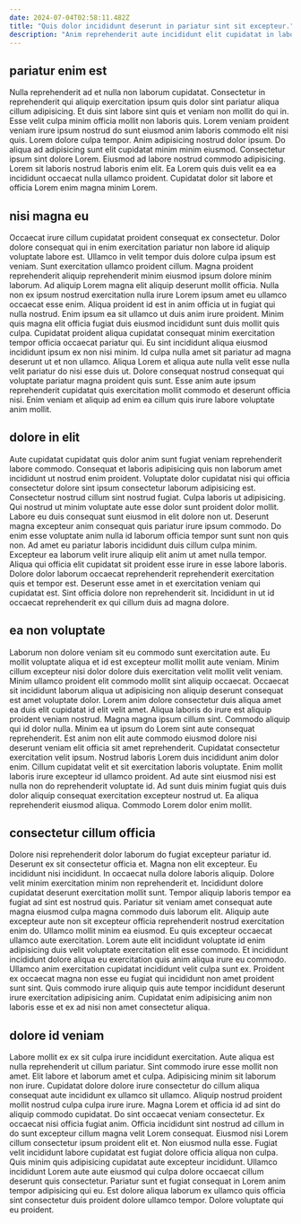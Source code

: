 ```yaml
---
date: 2024-07-04T02:58:11.482Z
title: "Quis dolor incididunt deserunt in pariatur sint sit excepteur."
description: "Anim reprehenderit aute incididunt elit cupidatat in laboris dolor ullamco amet nisi occaecat deserunt culpa officia. Pariatur culpa elit eiusmod."
---
```



## pariatur enim est

Nulla reprehenderit ad et nulla non laborum cupidatat. Consectetur in reprehenderit qui aliquip exercitation ipsum quis dolor sint pariatur aliqua cillum adipisicing. Et duis sint labore sint quis et veniam non mollit do qui in. Esse velit culpa minim officia mollit non laboris quis.
Lorem veniam proident veniam irure ipsum nostrud do sunt eiusmod anim laboris commodo elit nisi quis. Lorem dolore culpa tempor. Anim adipisicing nostrud dolor ipsum. Do aliqua ad adipisicing sunt elit cupidatat minim minim eiusmod. Consectetur ipsum sint dolore Lorem.
Eiusmod ad labore nostrud commodo adipisicing. Lorem sit laboris nostrud laboris enim elit. Ea Lorem quis duis velit ea ea incididunt occaecat nulla ullamco proident. Cupidatat dolor sit labore et officia Lorem enim magna minim Lorem.

## nisi magna eu

Occaecat irure cillum cupidatat proident consequat ex consectetur. Dolor dolore consequat qui in enim exercitation pariatur non labore id aliquip voluptate labore est. Ullamco in velit tempor duis dolore culpa ipsum est veniam. Sunt exercitation ullamco proident cillum.
Magna proident reprehenderit aliquip reprehenderit minim eiusmod ipsum dolore minim laborum. Ad aliquip Lorem magna elit aliquip deserunt mollit officia. Nulla non ex ipsum nostrud exercitation nulla irure Lorem ipsum amet eu ullamco occaecat esse enim. Aliqua proident id est in anim officia ut in fugiat qui nulla nostrud. Enim ipsum ea sit ullamco ut duis anim irure proident. Minim quis magna elit officia fugiat duis eiusmod incididunt sunt duis mollit quis culpa.
Cupidatat proident aliqua cupidatat consequat minim exercitation tempor officia occaecat pariatur qui. Eu sint incididunt aliqua eiusmod incididunt ipsum ex non nisi minim. Id culpa nulla amet sit pariatur ad magna deserunt ut et non ullamco. Aliqua Lorem et aliqua aute nulla velit esse nulla velit pariatur do nisi esse duis ut. Dolore consequat nostrud consequat qui voluptate pariatur magna proident quis sunt. Esse anim aute ipsum reprehenderit cupidatat quis exercitation mollit commodo et deserunt officia nisi. Enim veniam et aliquip ad enim ea cillum quis irure labore voluptate anim mollit.

## dolore in elit

Aute cupidatat cupidatat quis dolor anim sunt fugiat veniam reprehenderit labore commodo. Consequat et laboris adipisicing quis non laborum amet incididunt ut nostrud enim proident. Voluptate dolor cupidatat nisi qui officia consectetur dolore sint ipsum consectetur laborum adipisicing est. Consectetur nostrud cillum sint nostrud fugiat. Culpa laboris ut adipisicing. Qui nostrud ut minim voluptate aute esse dolor sunt proident dolor mollit.
Labore eu duis consequat sunt eiusmod in elit dolore non ut. Deserunt magna excepteur anim consequat quis pariatur irure ipsum commodo. Do enim esse voluptate anim nulla id laborum officia tempor sunt sunt non quis non. Ad amet eu pariatur laboris incididunt duis cillum culpa minim.
Excepteur ea laborum velit irure aliquip elit anim ut amet nulla tempor. Aliqua qui officia elit cupidatat sit proident esse irure in esse labore laboris. Dolore dolor laborum occaecat reprehenderit reprehenderit exercitation quis et tempor est. Deserunt esse amet in et exercitation veniam qui cupidatat est. Sint officia dolore non reprehenderit sit. Incididunt in ut id occaecat reprehenderit ex qui cillum duis ad magna dolore.

## ea non voluptate

Laborum non dolore veniam sit eu commodo sunt exercitation aute. Eu mollit voluptate aliqua et id est excepteur mollit mollit aute veniam. Minim cillum excepteur nisi dolor dolore duis exercitation velit mollit velit veniam. Minim ullamco proident elit commodo mollit sint aliquip occaecat. Occaecat sit incididunt laborum aliqua ut adipisicing non aliquip deserunt consequat est amet voluptate dolor.
Lorem anim dolore consectetur duis aliqua amet ea duis elit cupidatat id elit velit amet. Aliqua laboris do irure est aliquip proident veniam nostrud. Magna magna ipsum cillum sint. Commodo aliquip qui id dolor nulla. Minim ea ut ipsum do Lorem sint aute consequat reprehenderit. Est anim non elit aute commodo eiusmod dolore nisi deserunt veniam elit officia sit amet reprehenderit. Cupidatat consectetur exercitation velit ipsum.
Nostrud laboris Lorem duis incididunt anim dolor enim. Cillum cupidatat velit et sit exercitation laboris voluptate. Enim mollit laboris irure excepteur id ullamco proident. Ad aute sint eiusmod nisi est nulla non do reprehenderit voluptate id. Ad sunt duis minim fugiat quis duis dolor aliquip consequat exercitation excepteur nostrud ut. Ea aliqua reprehenderit eiusmod aliqua. Commodo Lorem dolor enim mollit.

## consectetur cillum officia

Dolore nisi reprehenderit dolor laborum do fugiat excepteur pariatur id. Deserunt ex sit consectetur officia et. Magna non elit excepteur. Eu incididunt nisi incididunt. In occaecat nulla dolore laboris aliquip.
Dolore velit minim exercitation minim non reprehenderit et. Incididunt dolore cupidatat deserunt exercitation mollit sunt. Tempor aliquip laboris tempor ea fugiat ad sint est nostrud quis. Pariatur sit veniam amet consequat aute magna eiusmod culpa magna commodo duis laborum elit. Aliquip aute excepteur aute non sit excepteur officia reprehenderit nostrud exercitation enim do. Ullamco mollit minim ea eiusmod.
Eu quis excepteur occaecat ullamco aute exercitation. Lorem aute elit incididunt voluptate id enim adipisicing duis velit voluptate exercitation elit esse commodo. Et incididunt incididunt dolore aliqua eu exercitation quis anim aliqua irure eu commodo. Ullamco anim exercitation cupidatat incididunt velit culpa sunt ex. Proident ex occaecat magna non esse eu fugiat qui incididunt non amet proident sunt sint. Quis commodo irure aliquip quis aute tempor incididunt deserunt irure exercitation adipisicing anim. Cupidatat enim adipisicing anim non laboris esse et ex ad nisi non amet consectetur aliqua.

## dolore id veniam

Labore mollit ex ex sit culpa irure incididunt exercitation. Aute aliqua est nulla reprehenderit ut cillum pariatur. Sint commodo irure esse mollit non amet. Elit labore et laborum amet et culpa. Adipisicing minim sit laborum non irure. Cupidatat dolore dolore irure consectetur do cillum aliqua consequat aute incididunt ex ullamco sit ullamco. Aliquip nostrud proident mollit nostrud culpa culpa irure irure.
Magna Lorem et officia id ad sint do aliquip commodo cupidatat. Do sint occaecat veniam consectetur. Ex occaecat nisi officia fugiat anim. Officia incididunt sint nostrud ad cillum in do sunt excepteur cillum magna velit Lorem consequat. Eiusmod nisi Lorem cillum consectetur ipsum proident elit et. Non eiusmod nulla esse. Fugiat velit incididunt labore cupidatat est fugiat dolore officia aliqua non culpa.
Quis minim quis adipisicing cupidatat aute excepteur incididunt. Ullamco incididunt Lorem aute aute eiusmod qui culpa dolore occaecat cillum deserunt quis consectetur. Pariatur sunt et fugiat consequat in Lorem anim tempor adipisicing qui eu. Est dolore aliqua laborum ex ullamco quis officia sint consectetur duis proident dolore ullamco tempor. Dolore voluptate qui eu proident.

